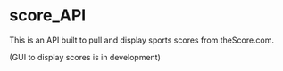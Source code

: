# score_API
This is an API built to pull and display sports scores from theScore.com.

(GUI to display scores is in development)
